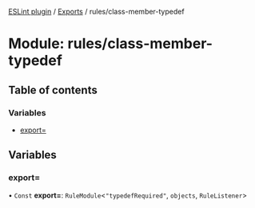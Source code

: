 [ESLint plugin](../index.md) / [Exports](../modules.md) / rules/class-member-typedef

# Module: rules/class-member-typedef

## Table of contents

### Variables

- [export&#x3D;](rules_class_member_typedef.md#export&#x3D;)

## Variables

### export&#x3D;

• `Const` **export=**: `RuleModule`<``"typedefRequired"``, `objects`, `RuleListener`\>
